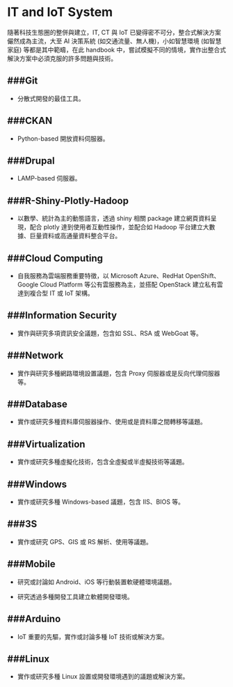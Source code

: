 # IT and IoT System

隨著科技生態圈的整併與建立，IT, CT 與 IoT 已變得密不可分，整合式解決方案儼然成為主流，大至 AI 決策系統 (如交通流量、無人機)，小如智慧環境 (如智慧家庭) 等都是其中範疇，在此 handbook 中，嘗試模擬不同的情境，實作出整合式解決方案中必須克服的許多問題與技術。

###Git
---

* 分散式開發的最佳工具。

###CKAN
---

* Python-based 開放資料伺服器。

###Drupal
---

* LAMP-based 伺服器。

###R-Shiny-Plotly-Hadoop
---

* 以數學、統計為主的動態語言，透過 shiny 相關 package 建立網頁資料呈現，配合 plotly 達到使用者互動性操作，並配合如 Hadoop 平台建立大數據、巨量資料或高通量資料整合平台。

###Cloud Computing
---

* 自我服務為雲端服務重要特徵，以 Microsoft Azure、RedHat OpenShift、Google Cloud Platform 等公有雲服務為主，並搭配 OpenStack 建立私有雲達到複合型 IT 或 IoT 架構。

###Information Security
---

* 實作與研究多項資訊安全議題，包含如 SSL、RSA 或 WebGoat 等。

###Network
---

* 實作與研究多種網路環境設置議題，包含 Proxy 伺服器或是反向代理伺服器等。

###Database
---

* 實作或研究多種資料庫伺服器操作、使用或是資料庫之間轉移等議題。

###Virtualization
---

* 實作或研究多種虛擬化技術，包含全虛擬或半虛擬技術等議題。

###Windows
---

* 實作或研究多種 Windows-based 議題，包含 IIS、BIOS 等。

###3S
---

* 實作或研究 GPS、GIS 或 RS 解析、使用等議題。

###Mobile
---

* 研究或討論如 Android、iOS 等行動裝置軟硬體環境議題。

* 研究透過多種開發工具建立軟體開發環境。

###Arduino
---

* IoT 重要的先驅，實作或討論多種 IoT 技術或解決方案。

###Linux
---

* 實作或研究多種 Linux 設置或開發環境遇到的議題或解決方案。






